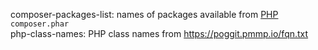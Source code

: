 composer-packages-list: names of packages available from [PHP](https://secure.php.net) `composer.phar`    
php-class-names: PHP class names from <https://poggit.pmmp.io/fqn.txt>  

